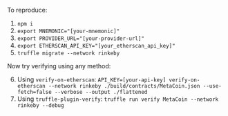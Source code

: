 To reproduce:

1. `npm i`
2. `export MNEMONIC="[your-mnemonic]"`
3. `export PROVIDER_URL="[your-provider-url]"`
4. `export ETHERSCAN_API_KEY="[your_etherscan_api_key]"`
5. `truffle migrate --network rinkeby`

Now try verifying using any method:


6. Using `verify-on-etherscan`: `API_KEY=[your-api-key] verify-on-etherscan --network rinkeby ./build/contracts/MetaCoin.json --use-fetch=false --verbose --output ./flattened`
7. Using `truffle-plugin-verify`: `truffle run verify MetaCoin --network rinkeby --debug`